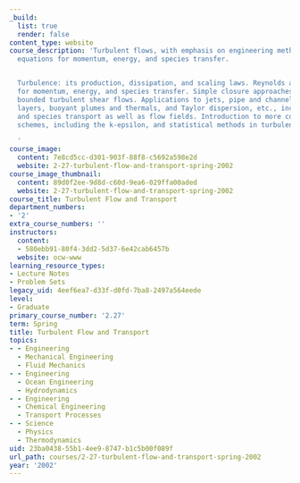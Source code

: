 ```yaml
---
_build:
  list: true
  render: false
content_type: website
course_description: 'Turbulent flows, with emphasis on engineering methods. Governing
  equations for momentum, energy, and species transfer.


  Turbulence: its production, dissipation, and scaling laws. Reynolds averaged equations
  for momentum, energy, and species transfer. Simple closure approaches for free and
  bounded turbulent shear flows. Applications to jets, pipe and channel flows, boundary
  layers, buoyant plumes and thermals, and Taylor dispersion, etc., including heat
  and species transport as well as flow fields. Introduction to more complex closure
  schemes, including the k-epsilon, and statistical methods in turbulence.

  '
course_image:
  content: 7e8cd5cc-d301-903f-88f8-c5692a598e2d
  website: 2-27-turbulent-flow-and-transport-spring-2002
course_image_thumbnail:
  content: 89d0f2ee-9d8d-c60d-9ea6-029ffa00aded
  website: 2-27-turbulent-flow-and-transport-spring-2002
course_title: Turbulent Flow and Transport
department_numbers:
- '2'
extra_course_numbers: ''
instructors:
  content:
  - 580ebb91-80f4-3dd2-5d37-6e42cab6457b
  website: ocw-www
learning_resource_types:
- Lecture Notes
- Problem Sets
legacy_uid: 4eef6ea7-d33f-d0fd-7ba8-2497a564eede
level:
- Graduate
primary_course_number: '2.27'
term: Spring
title: Turbulent Flow and Transport
topics:
- - Engineering
  - Mechanical Engineering
  - Fluid Mechanics
- - Engineering
  - Ocean Engineering
  - Hydrodynamics
- - Engineering
  - Chemical Engineering
  - Transport Processes
- - Science
  - Physics
  - Thermodynamics
uid: 23ba0438-55b1-4ee9-8747-b1c5b00f089f
url_path: courses/2-27-turbulent-flow-and-transport-spring-2002
year: '2002'
---
```

